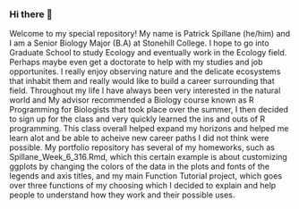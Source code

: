 ### Hi there 👋

Welcome to my special repository! My name is Patrick Spillane (he/him) and I am a Senior Biology Major (B.A) at Stonehill College. 
I hope to go into Graduate School to study Ecology and eventually work in the Ecology field. Perhaps maybe even get a doctorate to help with my studies and job opportunites. I really enjoy observing nature and the delicate ecosystems that inhabit them and really would like to build a career surrounding that field. 
Throughout my life I have always been very interested in the natural world and  My advisor recommended a Biology course known as R Programming for Biologists that took place over the summer, I then decided to sign up for the class and very quickly learned the ins and outs of R programming. This class overall helped expand my horizons and helped me learn alot and be able to acheive new career paths I did not think were possible.
My portfolio repository has several of my homeworks, such as Spillane_Week_6_316.Rmd, which this certain example is about customizing ggplots by changing the colors of the data in the plots and fonts of the legends and axis titles, and my main Function Tutorial project, which goes over three functions of my choosing which I decided to explain and help people to understand how they work and their possible uses. 
